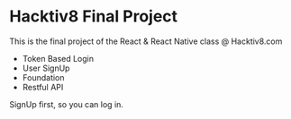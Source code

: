 # Hacktiv8 Final Project
This is the final project of the React & React Native class @ Hacktiv8.com

- Token Based Login
- User SignUp
- Foundation
- Restful API

SignUp first, so you can log in.
